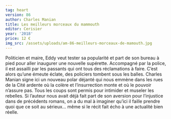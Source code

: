 ```yaml
---
tag: heart
version: 86
author: Charles Manian
title: Les meilleurs morceaux du mammouth
editor: Cerisier
year: '2018'
price: 12 €
img_src: /assets/uploads/am-86-meilleurs-morceaux-de-mamouth.jpg
---
```

Politicien et maire, Eddy veut tester sa popularité et part de son bureau à pied pour aller inaugurer une nouvelle supérette. Accompagné par la police, il est assailli par les passants qui ont tous des réclamations à faire. C’est alors qu’une émeute éclate, des policiers tombent sous les balles. Charles Manian signe ici un nouveau polar déjanté qui nous emmène dans les rues de la Cité ardente où la colère et l’insurrection monte et où le pouvoir n’assure pas. Tous les coups sont permis pour intimider et museler les rebelles. Si l’auteur nous avait déjà fait part de son aversion pour l’injustice dans de précédents romans, on a du mal à imaginer qu’ici il faille prendre quoi que ce soit au sérieux… même si le récit fait écho à une actualité bien réelle.
